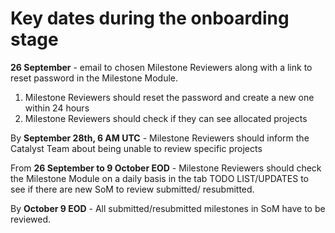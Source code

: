 # **Key dates during the onboarding stage**

**26 September** - email to chosen Milestone Reviewers along with a link to reset password in the Milestone Module. 

1. Milestone Reviewers should reset the password and create a new one within 24 hours
2. Milestone Reviewers should check if they can see allocated projects

By **September 28th, 6 AM UTC** - Milestone Reviewers should inform the Catalyst Team about being unable to review specific projects

From **26 September to 9 October EOD** - Milestone Reviewers should check the Milestone Module on a daily basis in the tab TODO LIST/UPDATES to see if there are new SoM to review submitted/ resubmitted.

By **October 9 EOD** - All submitted/resubmitted milestones in SoM have to be reviewed.
